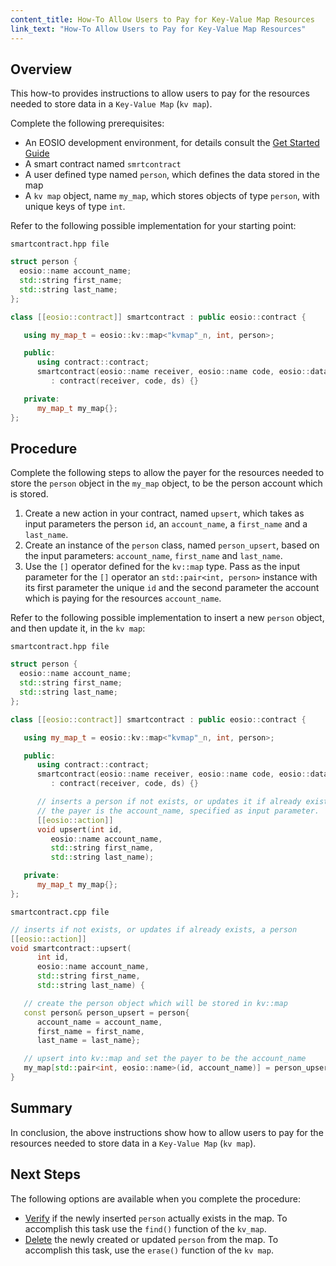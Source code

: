 ```yaml
---
content_title: How-To Allow Users to Pay for Key-Value Map Resources
link_text: "How-To Allow Users to Pay for Key-Value Map Resources"
---
```


## Overview

This how-to provides instructions to allow users to pay for the resources needed to store data in a `Key-Value Map` (`kv map`).

Complete the following prerequisites:

* An EOSIO development environment, for details consult the [Get Started Guide](https://developers.eos.io/welcome/latest/getting-started-guide/index)
* A smart contract named `smrtcontract`
* A user defined type named `person`, which defines the data stored in the map
* A `kv map` object, name `my_map`, which stores objects of type `person`, with unique keys of type `int`.

Refer to the following possible implementation for your starting point:

`smartcontract.hpp file`

```cpp
struct person {
  eosio::name account_name;
  std::string first_name;
  std::string last_name;
};

class [[eosio::contract]] smartcontract : public eosio::contract {

   using my_map_t = eosio::kv::map<"kvmap"_n, int, person>;

   public:
      using contract::contract;
      smartcontract(eosio::name receiver, eosio::name code, eosio::datastream<const char*> ds)
         : contract(receiver, code, ds) {}

   private:
      my_map_t my_map{};
};
```

## Procedure

Complete the following steps to allow the payer for the resources needed to store the `person` object in the `my_map` object, to be the person account which is stored.

1. Create a new action in your contract, named `upsert`, which takes as input parameters the person `id`, an `account_name`, a `first_name` and a `last_name`.
2. Create an instance of the `person` class, named `person_upsert`, based on the input parameters: `account_name`, `first_name` and `last_name`.
3. Use the `[]` operator defined for the `kv::map` type. Pass as the input parameter for the `[]` operator an `std::pair<int, person>` instance with its first parameter the unique `id` and the second parameter the account which is paying for the resources `account_name`.

Refer to the following possible implementation to insert a new `person` object, and then update it, in the `kv map`:

`smartcontract.hpp file`

```cpp
struct person {
  eosio::name account_name;
  std::string first_name;
  std::string last_name;
};

class [[eosio::contract]] smartcontract : public eosio::contract {

   using my_map_t = eosio::kv::map<"kvmap"_n, int, person>;

   public:
      using contract::contract;
      smartcontract(eosio::name receiver, eosio::name code, eosio::datastream<const char*> ds)
         : contract(receiver, code, ds) {}

      // inserts a person if not exists, or updates it if already exists.
      // the payer is the account_name, specified as input parameter.
      [[eosio::action]]
      void upsert(int id,
         eosio::name account_name,
         std::string first_name,
         std::string last_name);

   private:
      my_map_t my_map{};
};
```

`smartcontract.cpp file`

```cpp
// inserts if not exists, or updates if already exists, a person
[[eosio::action]]
void smartcontract::upsert(
      int id,
      eosio::name account_name,
      std::string first_name,
      std::string last_name) {

   // create the person object which will be stored in kv::map
   const person& person_upsert = person{
      account_name = account_name,
      first_name = first_name,
      last_name = last_name};

   // upsert into kv::map and set the payer to be the account_name
   my_map[std::pair<int, eosio::name>(id, account_name)] = person_upsert;
}
```

## Summary

In conclusion, the above instructions show how to allow users to pay for the resources needed to store data in a `Key-Value Map` (`kv map`).

## Next Steps

The following options are available when you complete the procedure:

* [Verify](70_how-to-find-in-kv-map.md) if the newly inserted `person` actually exists in the map. To accomplish this task use the `find()` function of the `kv_map`.
* [Delete](40_how-to-delete-from-kv-map.md) the newly created or updated `person` from the map. To accomplish this task, use the `erase()` function of the `kv map`.
